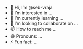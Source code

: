 - 👋 Hi, I’m @seb-vraja
- 👀 I’m interested in ...
- 🌱 I’m currently learning ...
- 💞️ I’m looking to collaborate on ...
- 📫 How to reach me ...
- 😄 Pronouns: ...
- ⚡ Fun fact: ...

<!---
seb-vraja/seb-vraja is a ✨ special ✨ repository because its `README.md` (this file) appears on your GitHub profile.
You can click the Preview link to take a look at your changes.
--->
